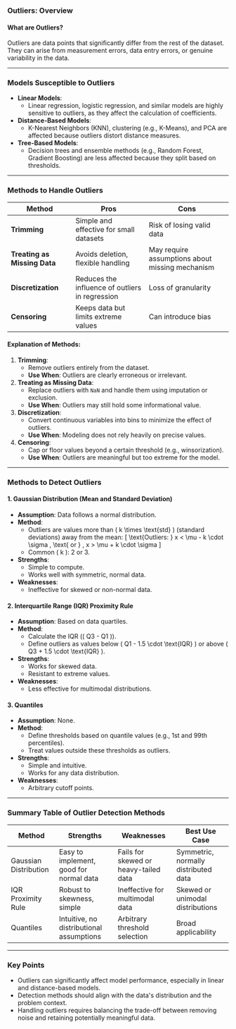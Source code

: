 ### Outliers: Overview

#### What are Outliers?
Outliers are data points that significantly differ from the rest of the dataset. They can arise from measurement errors, data entry errors, or genuine variability in the data.

---

### Models Susceptible to Outliers
- **Linear Models**:
  - Linear regression, logistic regression, and similar models are highly sensitive to outliers, as they affect the calculation of coefficients.
- **Distance-Based Models**:
  - K-Nearest Neighbors (KNN), clustering (e.g., K-Means), and PCA are affected because outliers distort distance measures.
- **Tree-Based Models**:
  - Decision trees and ensemble methods (e.g., Random Forest, Gradient Boosting) are less affected because they split based on thresholds.

---

### Methods to Handle Outliers

| **Method**             | **Pros**                                          | **Cons**                                          |
|-------------------------|--------------------------------------------------|--------------------------------------------------|
| **Trimming**            | Simple and effective for small datasets          | Risk of losing valid data                        |
| **Treating as Missing Data** | Avoids deletion, flexible handling            | May require assumptions about missing mechanism  |
| **Discretization**      | Reduces the influence of outliers in regression  | Loss of granularity                              |
| **Censoring**           | Keeps data but limits extreme values             | Can introduce bias                               |

#### Explanation of Methods:
1. **Trimming**:
   - Remove outliers entirely from the dataset.
   - **Use When**: Outliers are clearly erroneous or irrelevant.
2. **Treating as Missing Data**:
   - Replace outliers with `NaN` and handle them using imputation or exclusion.
   - **Use When**: Outliers may still hold some informational value.
3. **Discretization**:
   - Convert continuous variables into bins to minimize the effect of outliers.
   - **Use When**: Modeling does not rely heavily on precise values.
4. **Censoring**:
   - Cap or floor values beyond a certain threshold (e.g., winsorization).
   - **Use When**: Outliers are meaningful but too extreme for the model.

---

### Methods to Detect Outliers

#### 1. **Gaussian Distribution (Mean and Standard Deviation)**
- **Assumption**: Data follows a normal distribution.
- **Method**:
  - Outliers are values more than \( k \times \text{std} \) (standard deviations) away from the mean:
    \[
    \text{Outliers: } x < \mu - k \cdot \sigma \, \text{ or } \, x > \mu + k \cdot \sigma
    \]
  - Common \( k \): 2 or 3.
- **Strengths**:
  - Simple to compute.
  - Works well with symmetric, normal data.
- **Weaknesses**:
  - Ineffective for skewed or non-normal data.

#### 2. **Interquartile Range (IQR) Proximity Rule**
- **Assumption**: Based on data quartiles.
- **Method**:
  - Calculate the IQR (\( Q3 - Q1 \)).
  - Define outliers as values below \( Q1 - 1.5 \cdot \text{IQR} \) or above \( Q3 + 1.5 \cdot \text{IQR} \).
- **Strengths**:
  - Works for skewed data.
  - Resistant to extreme values.
- **Weaknesses**:
  - Less effective for multimodal distributions.

#### 3. **Quantiles**
- **Assumption**: None.
- **Method**:
  - Define thresholds based on quantile values (e.g., 1st and 99th percentiles).
  - Treat values outside these thresholds as outliers.
- **Strengths**:
  - Simple and intuitive.
  - Works for any data distribution.
- **Weaknesses**:
  - Arbitrary cutoff points.

---

### Summary Table of Outlier Detection Methods

| **Method**              | **Strengths**                                    | **Weaknesses**                                 | **Best Use Case**                    |
|--------------------------|-------------------------------------------------|------------------------------------------------|--------------------------------------|
| Gaussian Distribution    | Easy to implement, good for normal data         | Fails for skewed or heavy-tailed data          | Symmetric, normally distributed data |
| IQR Proximity Rule       | Robust to skewness, simple                      | Ineffective for multimodal data                | Skewed or unimodal distributions     |
| Quantiles                | Intuitive, no distributional assumptions        | Arbitrary threshold selection                  | Broad applicability                  |

---

### Key Points
- Outliers can significantly affect model performance, especially in linear and distance-based models.
- Detection methods should align with the data's distribution and the problem context.
- Handling outliers requires balancing the trade-off between removing noise and retaining potentially meaningful data.
